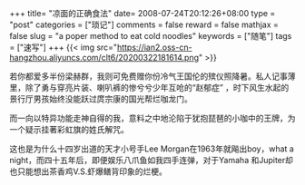 +++
title= "凉面的正确食法"
date= 2008-07-24T20:12:26+08:00
type = "post"
categories = ["琐记"]
comments = false
reward = false
mathjax = false
slug = "a poper method to eat cold noodles"
keywords = ["随笔"]
tags = ["速写"]
+++
{{< img src="https://ian2.oss-cn-hangzhou.aliyuncs.com/clt6/20200322181614.png" >}}

若你都爱多半份梁赫群，我则可免费赠你份冷气王国伦的殡仪照降暑。私人记事薄里，除了勇与穿亮片装、喇叭裤的惨兮兮少年互呛的“赵郁症” ，时下风生水起的景行厅男孩始终没能跃过庹宗康的国光帮烂咖龙门。

而一向以特异功能走神自得的我，意料之中地沦陷于犹抱琵琶的小咖中的王牌，为一个疑示挂著彩虹旗的姓氏解咒。
<!--more-->
这也是为什么十四岁出道的天才小号手Lee Morgan在1963年就飚出boy，what a night，而四十五年后，即便娱乐八爪鱼如我四手连弹，对于Yamaha 和Jupiter却也只能想出茶香鸡V.S.虾爆鳝背印象的烂梗。
